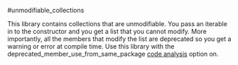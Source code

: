 #unmodifiable_collections

This library contains collections that are unmodifiable. You pass an iterable in to the constructor and you get a list that you cannot modify. More importantly, all the members that modify the list are deprecated so you get a warning or error at compile time. Use this library with the deprecated_member_use_from_same_package [code analysis](https://dart.dev/guides/language/analysis-options) option on.


